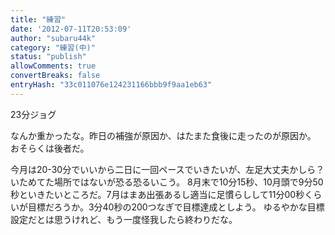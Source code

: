 ```yaml
---
title: "練習"
date: '2012-07-11T20:53:09'
author: "subaru44k"
category: "練習(中)"
status: "publish"
allowComments: true
convertBreaks: false
entryHash: "33c011076e124231166bbb9f9aa1eb63"
---
```

23分ジョグ

なんか重かったな。昨日の補強が原因か、はたまた食後に走ったのが原因か。
おそらくは後者だ。

今月は20-30分でいいから二日に一回ペースでいきたいが、左足大丈夫かしら？いためてた場所ではないが恐る恐るいこう。
8月末で10分15秒、10月頭で9分50秒といきたいところだ。7月はまあ出張あるし適当に足慣らしして11分00秒くらいが目標だろうか。3分40秒の200つなぎで目標達成としよう。
ゆるやかな目標設定だとは思うけれど、もう一度怪我したら終わりだな。
